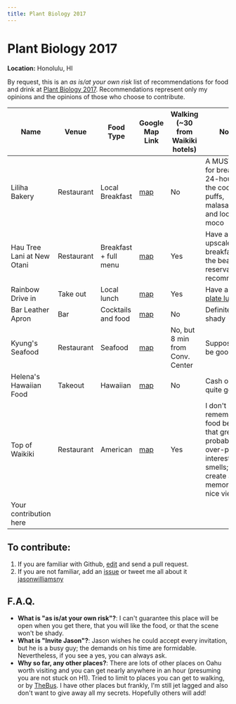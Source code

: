 ```yaml
---
title: Plant Biology 2017
---
```


# Plant Biology 2017
**Location:** Honolulu, HI

By request, this is an *as is/at your own risk* list of recommendations for food and drink at
[Plant Biology 2017](http://plantbiology.aspb.org/). Recommendations represent only my opinions
and the opinions of those who choose to contribute.

|Name|Venue|Food Type|Google Map Link|Walking (~30 from Waikiki hotels)|Notes|Added by (twitter)|Invite Jason?|
|----|-----|---------|---------------|------------------------|-----|------------------|-------------|
|Liliha Bakery|Restaurant|Local Breakfast|[map](https://www.google.com/maps/place/Liliha+Bakery/@21.3239311,-157.8601702,17z/data=!3m1!4b1!4m5!3m4!1s0x7c006e7f4fa7d643:0x5fb0aa373e0e76de!8m2!3d21.3239261!4d-157.8579815)|No|A MUST VISIT for breakfast; 24-hours; Try the coco puffs, malasadas, and loco moco|@jasonwilliamsNY|Yes|
|Hau Tree Lani at New Otani|Restaurant|Breakfast + full menu|[map](https://www.google.com/maps/place/Hau+Tree+Lanai/@21.26337,-157.8233647,17z/data=!3m1!4b1!4m5!3m4!1s0x7c00726f607f4663:0x1c3bcda4021dac06!8m2!3d21.263365!4d-157.821176)|Yes|Have an upscale breakfast on the beach - reservations recommended|@jasonwilliamsNY|If you wish|
|Rainbow Drive in|Take out|Local lunch|[map](https://www.google.com/maps/place/Rainbow+Drive-In/@21.275941,-157.8167397,17z/data=!3m1!4b1!4m5!3m4!1s0x7c00727f31c4a949:0xb56da5e39fe7be61!8m2!3d21.275936!4d-157.814551)|Yes|Have a local [plate lunch](https://en.wikipedia.org/wiki/Plate_lunch)|@jasonwilliamsNY|Yes|
|Bar Leather Apron|Bar|Cocktails and food|[map](https://www.google.com/maps/place/Bar+Leather+Apron/@21.3078012,-157.8657045,17z/data=!3m1!4b1!4m5!3m4!1s0x7c006e7351abde4d:0x3dc8358db88480f!8m2!3d21.3077962!4d-157.8635158)|No|Definitely not shady|@jasonwilliamsNY|Sure|
|Kyung's Seafood|Restaurant|Seafood|[map](https://www.google.com/maps/place/Kyung's+Seafood+Inc/@21.2991303,-157.8447799,17z/data=!3m1!4b1!4m5!3m4!1s0x7c006de8d172747b:0x845ac1c5fe023739!8m2!3d21.2991253!4d-157.8425912)|No, but 8 min from Conv. Center|Supposed to be good!|@jasonwilliamsNY|Sure|
|Helena's Hawaiian Food|Takeout|Hawaiian|[map](https://www.google.com/maps/place/Helena's+Hawaiian+Food/@21.3309489,-157.8672758,17z/data=!3m1!4b1!4m5!3m4!1s0x7c006e877069a3f9:0x1bbf675c61715a95!8m2!3d21.3309439!4d-157.8650871)|No|Cash only, but quite good|@jasonwilliamsNY|Why not?|
|Top of Waikiki|Restaurant|American|[map](https://www.google.com/maps/place/Top+of+Waikiki/@21.278784,-157.8302103,17z/data=!3m1!4b1!4m5!3m4!1s0x7c007275ef3afeeb:0x765a3e46dceabf80!8m2!3d21.278779!4d-157.8280216)|Yes|I don't remember the food being that great; probably over-priced; interesting smells; will create a memory and nice views|@jasonwilliamsNY|Next time|
|Your contribution here||||||||

## To contribute:

1. If you are familiar with Github, [edit](https://github.com/JasonJWilliamsNY/conference-food/blob/master/plantbio17.md) and send a pull request.
2. If you are not familiar, add an [issue](https://github.com/JasonJWilliamsNY/conference-food/issues) or tweet me all about it [jasonwilliamsny](https://twitter.com/jasonwilliamsny)


## F.A.Q.

- **What is "as is/at your own risk"?**: I can't guarantee this place will be open when you get there,
that you will like the food, or that the scene won't be shady.
- **What is "Invite Jason"?**: Jason wishes he could accept every invitation, but he is a busy guy; the demands on his time are formidable. Nevertheless, if you see a yes, you can always ask.
- **Why so far, any other places?**: There are lots of other places on Oahu worth visiting and you can get nearly anywhere in an hour (presuming you are not stuck on H1). Tried to limit to places you can get to walking, or by [TheBus](http://www.thebus.org/). I have other places but frankly, I'm still jet lagged and also don't want to give away all my secrets. Hopefully others will add!
